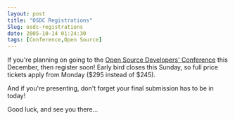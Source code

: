 ```yaml
---
layout: post
title: "OSDC Registrations"
Slug: osdc-registrations
date: 2005-10-14 01:24:30
tags: [Conference,Open Source]
---
```

If you're planning on going to the [Open Source Developers' Conference](http://osdc.com.au/) this December, then register soon! Early bird closes this Sunday, so full price tickets apply from Monday ($295 instead of $245).

And if you're presenting, don't forget your final submission has to be in today!

Good luck, and see you there...
